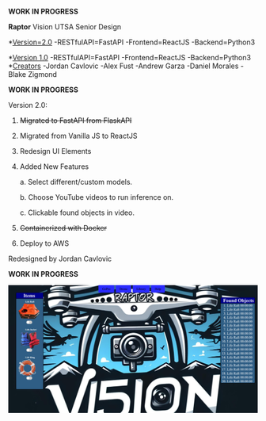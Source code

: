 **WORK IN PROGRESS**

**Raptor** Vision UTSA Senior Design

*<ins>Version=2.0</ins>
  -RESTfulAPI=FastAPI
  -Frontend=ReactJS
  -Backend=Python3

*<ins>Version 1.0</ins>
  -RESTfulAPI=FastAPI
  -Frontend=ReactJS
  -Backend=Python3
  *<ins>Creators</ins>
    -Jordan Cavlovic
    -Alex Fust
    -Andrew Garza
    -Daniel Morales
    -Blake Zigmond
      
  
**WORK IN PROGRESS**

Version 2.0:
1. ~~Migrated to FastAPI from FlaskAPI~~
2. Migrated from Vanilla JS to ReactJS
3. Redesign UI Elements
5. Added New Features

   
    a. Select different/custom models.
  
    b. Choose YouTube videos to run inference on.
  
    c. Clickable found objects in video.
  
6. ~~Containerized with Docker~~
7. Deploy to AWS

Redesigned by Jordan Cavlovic

**WORK IN PROGRESS**

![Alt text](https://github.com/Jcavlovic/raptorv2/blob/master/raptor%20preview.png?raw=true "Title")

